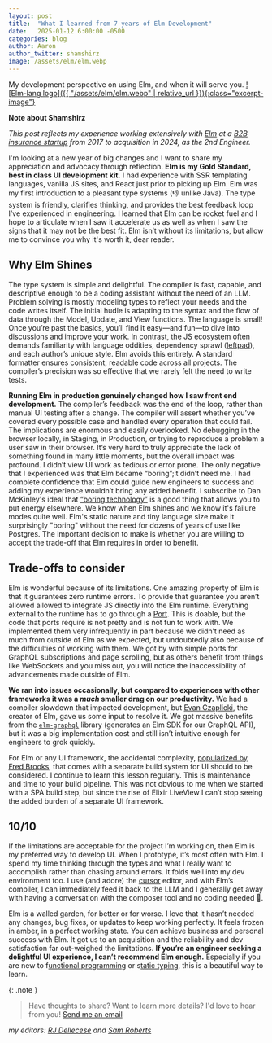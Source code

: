 ```yaml
---
layout: post
title:  "What I learned from 7 years of Elm Development"
date:   2025-01-12 6:00:00 -0500
categories: blog
author: Aaron
author_twitter: shamshirz
image: /assets/elm/elm.webp
---
```

My development perspective on using Elm, and when it will serve you. [![Elm-lang logo]({{ "/assets/elm/elm.webp" | relative_url }}){:class="excerpt-image"}](https://elm-lang.org/)

**Note about Shamshirz**

*This post reflects my experience working extensively with [Elm](https://elm-lang.org/) at a [B2B insurance startup](http://corvusinsurance.com/) from 2017 to acquisition in 2024, as the 2nd Engineer.*

I'm looking at a new year of big changes and I want to share my appreciation and advocacy through reflection. **Elm is my Gold Standard, best in class UI development kit.** I had experience with SSR templating languages, vanilla JS sites, and React just prior to picking up Elm. Elm was my first introduction to a pleasant type systems (👎 unlike Java). The type system is friendly, clarifies thinking, and provides the best feedback loop I’ve experienced in engineering. I learned that Elm can be rocket fuel and I hope to articulate when I saw it accelerate us as well as when I saw the signs that it may not be the best fit. Elm isn’t without its limitations, but allow me to convince you why it's worth it, dear reader.

## Why Elm Shines
The type system is simple and delightful. The compiler is fast, capable, and descriptive enough to be a coding assistant without the need of an LLM. Problem solving is mostly modeling types to reflect your needs and the code writes itself. The initial hudle is adapting to the syntax and the flow of data through the Model, Update, and View functions. The language is small! Once you’re past the basics, you’ll find it easy—and fun—to dive into discussions and improve your work. In contrast, the JS ecosystem often demands familiarity with language oddities, dependency sprawl ([leftpad](https://en.wikipedia.org/wiki/Npm_left-pad_incident)), and each author’s unique style. Elm avoids this entirely. A standard formatter ensures consistent, readable code across all projects. The compiler’s precision was so effective that we rarely felt the need to write tests.

**Running Elm in production genuinely changed how I saw front end development.** The compiler’s feedback was the end of the loop, rather than manual UI testing after a change. The compiler will assert whether you’ve covered every possible case and handled every operation that could fail. The implications are enormous and easily overlooked. No debugging in the browser locally, in Staging, in Production, or trying to reproduce a problem a user saw in their browser. It’s very hard to truly appreciate the lack of something found in many little moments, but the overall impact was profound. I didn’t view UI work as tedious or error prone. The only negative that I experienced was that Elm became “boring”;it didn’t need me. I had complete confidence that Elm could guide new engineers to success and adding my experience wouldn’t bring any added benefit. I subscribe to Dan McKinley's ideal that [“boring technology”](https://mcfunley.com/choose-boring-technology) is a good thing that allows you to put energy elsewhere. We know when Elm shines and we know it's failure modes quite well. Elm's static nature and tiny language size make it surprisingly "boring" without the need for dozens of years of use like Postgres. The important decision to make is whether you are willing to accept the trade-off that Elm requires in order to benefit.

## Trade-offs to consider
Elm is wonderful because of its limitations. One amazing property of Elm is that it guarantees zero runtime errors. To provide that guarantee you aren’t allowed allowed to integrate JS directly into the Elm runtime. Everything external to the runtime has to go through a [Port](https://guide.elm-lang.org/interop/ports). This is doable, but the code that ports require is not pretty and is not fun to work with. We implemented them very infrequently in part because we didn’t need as much from outside of Elm as we expected, but undoubtedly also because of the difficulties of working with them. We got by with simple ports for GraphQL subscriptions and page scrolling, but as others benefit from things like WebSockets and you miss out, you will notice the inaccessibility of advancements made outside of Elm.

**We ran into issues occasionally, but compared to experiences with other frameworks it was a *much* smaller drag on our productivity.** We had a compiler slowdown that impacted development, but [Evan Czaplicki](https://x.com/evancz?lang=en&mx=2), the creator of Elm, gave us some input to resolve it. We got massive benefits from the [`elm-graphql`](https://github.com/dillonkearns/elm-graphql) library (generates an Elm SDK for our GraphQL API), but it was a big implementation cost and still isn’t intuitive enough for engineers to grok quickly.

For Elm or any UI framework, the accidental complexity, [popularized by Fred Brooks](https://en.wikipedia.org/wiki/No_Silver_Bullet), that comes with a separate build system for UI should to be considered. I continue to learn this lesson regularly. This is maintenance and time to your build pipeline. This was not obvious to me when we started with a SPA build step, but since the rise of Elixir LiveView I can’t stop seeing the added burden of a separate UI framework.

## 10/10
If the limitations are acceptable for the project I’m working on, then Elm is my preferred way to develop UI. When I prototype, it’s most often with Elm. I spend my time thinking through the types and what I really want to accomplish rather than chasing around errors. It folds well into my dev environment too. I use (and adore) the [cursor](https://www.cursor.com/) editor, and with Elm’s compiler, I can immediately feed it back to the LLM and I generally get away with having a conversation with the composer tool and no coding needed 🤯.

Elm is a walled garden, for better or for worse. I love that it hasn’t needed any changes, bug fixes, or updates to keep working perfectly. It feels frozen in amber, in a perfect working state. You can achieve business and personal success with Elm. It got us to an acquisition and the reliability and dev satisfaction far out-weighed the limitations. **If you’re an engineer seeking a delightful UI experience, I can’t recommend Elm enough.** Especially if you are new to f[unctional programming](https://en.wikipedia.org/wiki/Functional_programming) or s[tatic typing](https://stackoverflow.com/questions/1517582/what-is-the-difference-between-statically-typed-and-dynamically-typed-languages), this is a beautiful way to learn.

{: .note }
> Have thoughts to share? Want to learn more details? I'd love to hear from you! [Send me an email](mailto:aaron.a.votre@gmail.com)

*my editors: [RJ Dellecese](https://github.com/rjdellecese) and [Sam Roberts](https://github.com/samgqroberts)*